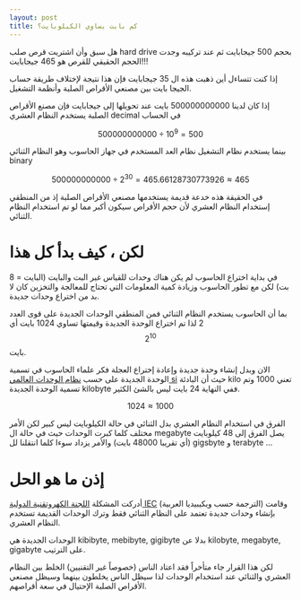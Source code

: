 ```yaml
---
layout: post
title: كم بايت يساوي الكيلوبايت؟
---
```


هل سبق وأن اشتريت قرص صلب hard drive  بحجم  500  جيجابايت ثم عند تركيبه وجدت الحجم الحقيقي للقرص هو 465 جيجابايت!!!

إذا كنت تتساءل أين ذهبت هذه ال 35 جيجابايت فإن هذا نتيجة لإختلاف طريقة حساب الجيجا بايت بين مصنعي الأقراص الصلبة وأنظمة التشغيل.

إذا كان لدينا 500000000000 بايت  عند تحويلها إلى جيجابايت فإن مصنع الأقراص الصلبة يستخدم النظام العشري decimal في الحساب

$$ 500000000000 \div 10^9 = 500 $$

بينما يستخدم نظام التشغيل نظام العد المستخدم في جهاز الحاسوب وهو النظام الثنائي  binary  

$$ 500000000000 \div 2^{30} = 465.66128730773926 \approx 465 $$

في الحقيقة هذه خدعة قديمة يستخدمها مصنعي الأقراص الصلبة إذ من المنطقي إستخدام النظام العشري لأن حجم الأقراص سيكون أكبر مما لو تم استخدام النظام الثنائي.

# لكن ، كيف بدأ كل هذا

في بداية اختراع الحاسوب لم يكن هناك  وحدات للقياس غير البت والبايت (البايت = 8 بت) لكن مع تطور الحاسوب وزيادة كمية المعلومات التي تحتاج للمعالجة والتخزين كان لا بد من اختراع وحدات جديدة.

بما أن الحاسوب يستخدم النظام الثنائي فمن المنطقي الوحدات الجديدة على قوى العدد 2 لذا تم اختراع الوحدة الجديدة وقيمتها تساوي 1024 بايت أي $$ 2^{10} $$  بايت.


الان وبدل إنشاء وحدة جديدة وإعادة إختراع العجلة فكر علماء الحاسوب في تسمية الوحدة الجديدة على حسب [نظام الوحدات العالمي si](https://en.wikipedia.org/wiki/International_System_of_Units) حيث أن البادئة kilo تعني 1000 وتم تسمية الوحدة الجديدة  kilobyte ففي النهاية 24 بايت ليس بالشئ الكثير.

$$ 1024 \approx 1000 $$

الفرق في استخدام النظام العشري بدل الثنائي في حالة الكيلوبايت ليس كبير لكن الأمر مختلف كلما كبرت الوحدات حيث في حالة ال megabyte يصل الفرق إلى 48  كيلوبايت (أي تقريبا 48000 بايت) والأمر يزداد سوءا كلما انتقلنا لل  gigsbyte و  terabyte ...

# إذن ما هو الحل

أدركت المشكلة [اللجنة الكهروتقنية الدولية IEC](https://en.wikipedia.org/wiki/International_Electrotechnical_Commission) (الترجمة حسب ويكيبيديا العربية) وقامت بإنشاء وحدات جديدة تعتمد على النظام الثنائي فقط وترك الوحدات القديمة تستخدم النظام العشري.

الوحدات الجديدة هي kibibyte, mebibyte, gigibyte بدلا عن kilobyte, megabyte, gigabyte على الترتيب.

لكن هذا القرار جاء متأخراً فقد اعتاد الناس (خصوصاً غير التقنيين) الخلط بين النظام العشري والثنائي عند استخدام الوحدات لذا سيظل الناس يخلطون بينهما وسيظل مصنعي الأقراص الصلبة الإحتيال في سعة أقراصهم.